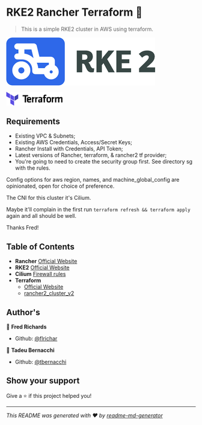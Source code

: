 <h1 align="">RKE2 Rancher Terraform 👋</h1>
<p>
</p>

> This is a simple RKE2 cluster in AWS using terraform.

![RKE2](/.github/assets/img/rancher-rke2.png)

<div align=>
	<img align="center" width="150px" src=/.github/assets/img/terraform-logo.png>
</div>


## Requirements 
  * Existing VPC & Subnets;
  * Existing AWS Credentials, Access/Secret Keys;
  * Rancher Install with Credentials, API Token;
  * Latest versions of Rancher, terraform, & rancher2 tf provider;
  * You're going to need to create the security group first. See directory sg with the rules.

Config options for aws region, names, and machine_global_config are opinionated, open for choice of preference.

The CNI for this cluster it's Cilium.

Maybe it'll complain in the first run ``` terraform refresh && terraform apply ``` again and all should be well.

Thanks Fred!

## Table of Contents
* **Rancher**
  [Official Website](https://rancher.com/docs/)
* **RKE2**
  [Official Website](https://docs.rke2.io/)
* **Cilium**
  [Firewall rules](https://docs.cilium.io/en/stable/operations/system_requirements/#firewall-rules)
* **Terraform**  
  * [Official Website](https://www.terraform.io/)
  * [rancher2_cluster_v2](https://registry.terraform.io/providers/rancher/rancher2/latest/docs/resources/cluster_v2)

## Author's

👤 **Fred Richards**
* Github: [@flrichar](https://github.com/flrichar/)

👤 **Tadeu Bernacchi**
* Github: [@tbernacchi](https://github.com/tbernacchi)

## Show your support

Give a ⭐️ if this project helped you!

***
_This README was generated with ❤️ by [readme-md-generator](https://github.com/kefranabg/readme-md-generator)_

